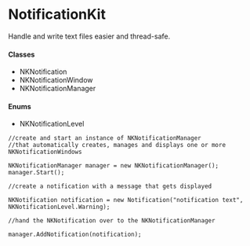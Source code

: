# NotificationKit

Handle and write text files easier and thread-safe.

#### Classes
- NKNotification
- NKNotificationWindow
- NKNotificationManager

#### Enums
- NKNotificationLevel

~~~~
//create and start an instance of NKNotificationManager
//that automatically creates, manages and displays one or more NKNotificationWindows

NKNotificationManager manager = new NKNotificationManager();
manager.Start();

//create a notification with a message that gets displayed

NKNotification notification = new Notification("notification text", NKNotificationLevel.Warning);

//hand the NKNotification over to the NKNotificationManager

manager.AddNotification(notification);
~~~~





